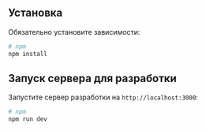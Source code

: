 ## Установка

Обязательно установите зависимости:

```bash
# npm
npm install

```

## Запуск сервера для разработки

Запустите сервер разработки на `http://localhost:3000`:

```bash
# npm
npm run dev
```

